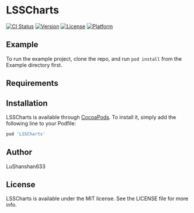 # LSSCharts

[![CI Status](https://img.shields.io/travis/LuShanshan633/LSSCharts.svg?style=flat)](https://travis-ci.org/LuShanshan633/LSSCharts)
[![Version](https://img.shields.io/cocoapods/v/LSSCharts.svg?style=flat)](https://cocoapods.org/pods/LSSCharts)
[![License](https://img.shields.io/cocoapods/l/LSSCharts.svg?style=flat)](https://cocoapods.org/pods/LSSCharts)
[![Platform](https://img.shields.io/cocoapods/p/LSSCharts.svg?style=flat)](https://cocoapods.org/pods/LSSCharts)

## Example

To run the example project, clone the repo, and run `pod install` from the Example directory first.

## Requirements

## Installation

LSSCharts is available through [CocoaPods](https://cocoapods.org). To install
it, simply add the following line to your Podfile:

```ruby
pod 'LSSCharts'
```

## Author

LuShanshan633
## License

LSSCharts is available under the MIT license. See the LICENSE file for more info.

